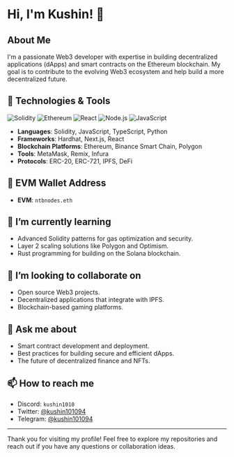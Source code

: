 # Hi, I'm Kushin! 👋

## About Me

I'm a passionate Web3 developer with expertise in building decentralized applications (dApps) and smart contracts on the Ethereum blockchain. My goal is to contribute to the evolving Web3 ecosystem and help build a more decentralized future.

## 🔧 Technologies & Tools

![Solidity](https://img.shields.io/badge/Solidity-^0.8.0-blue)
![Ethereum](https://img.shields.io/badge/Ethereum-Blockchain-brightgreen)
![React](https://img.shields.io/badge/React-^17.0.0-lightgrey)
![Node.js](https://img.shields.io/badge/Node.js-^14.0.0-green)
![JavaScript](https://img.shields.io/badge/JavaScript-ES6-yellow)

- **Languages**: Solidity, JavaScript, TypeScript, Python
- **Frameworks**: Hardhat, Next.js, React
- **Blockchain Platforms**: Ethereum, Binance Smart Chain, Polygon
- **Tools**: MetaMask, Remix, Infura
- **Protocols**: ERC-20, ERC-721, IPFS, DeFi

## 🔗 EVM Wallet Address

- **EVM**: `ntbnodes.eth`

## 🌱 I’m currently learning
- Advanced Solidity patterns for gas optimization and security.
- Layer 2 scaling solutions like Polygon and Optimism.
- Rust programming for building on the Solana blockchain.

## 👯 I’m looking to collaborate on
- Open source Web3 projects.
- Decentralized applications that integrate with IPFS.
- Blockchain-based gaming platforms.

## 💬 Ask me about
- Smart contract development and deployment.
- Best practices for building secure and efficient dApps.
- The future of decentralized finance and NFTs.

## 📫 How to reach me
- Discord: `kushin1010`
- Twitter: [@kushin101094](https://x.com/nguyenc38317434)
- Telegram: [@kushin101094](https://t.me/ntb2021)

---

Thank you for visiting my profile! Feel free to explore my repositories and reach out if you have any questions or collaboration ideas.

